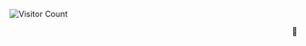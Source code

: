 ![Visitor Count](https://profile-counter.glitch.me/RitaRossweiss/count.svg)

<p align="right">
  🤡
</p>

